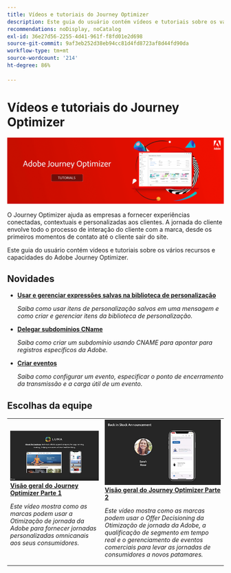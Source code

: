 ```yaml
---
title: Vídeos e tutoriais do Journey Optimizer
description: Este guia do usuário contém vídeos e tutoriais sobre os vários recursos e características do Adobe Journey Optimizer.
recommendations: noDisplay, noCatalog
exl-id: 36e27d56-2255-4d41-961f-f8fd01e2d698
source-git-commit: 9af3eb252d38eb94cc81d4fd8723af8d44fd90da
workflow-type: tm+mt
source-wordcount: '214'
ht-degree: 86%

---
```



# Vídeos e tutoriais do Journey Optimizer

![](./assets/ajo-banner.png)

O Journey Optimizer ajuda as empresas a fornecer experiências conectadas, contextuais e personalizadas aos clientes. A jornada do cliente envolve todo o processo de interação do cliente com a marca, desde os primeiros momentos de contato até o cliente sair do site.

Este guia do usuário contém vídeos e tutoriais sobre os vários recursos e capacidades do Adobe Journey Optimizer.

## Novidades

* **[Usar e gerenciar expressões salvas na biblioteca de personalização](/help/personalize-content/use-and-manage-saved-expressions-in-personalization-library.md)**

   *Saiba como usar itens de personalização salvos em uma mensagem e como criar e gerenciar itens da biblioteca de personalização.*

* **[Delegar subdomínios CName](/help/set-up-email-channel/delegate-cname-subdomains.md)**

   *Saiba como criar um subdomínio usando CNAME para apontar para registros específicos da Adobe.*

* **[Criar eventos](/help/set-up-journeys/create-events.md)**

   *Saiba como configurar um evento, especificar o ponto de encerramento da transmissão e a carga útil de um evento.*


## Escolhas da equipe

<table>
<tr>
  <td>
    <a href="./introduction/journey-optimizer-overview-part-1.md">
      <img alt="Visão geral do Journey Optimizer Parte 1 — fornecer jornadas omnicanais (vídeo)" src="./assets/334174.jpg"/>
    </a>
    <div>
      <a href="./introduction/journey-optimizer-overview-part-1.md">
    <strong>Visão geral do Journey Optimizer Parte 1 </strong>
    </a>
    </div>
    <p>
    <em>Este vídeo mostra como as marcas podem usar a Otimização de jornada da Adobe para fornecer jornadas personalizadas omnicanais aos seus consumidores.</em>
    <p>
  </td>
    <td>
    <a href="./introduction/journey-optimizer-overview-part-2.md">
      <img alt="Visão geral do Journey Optimizer Parte 2 — fornecer jornadas omnicanais (vídeo)" src="./assets/334175.jpg"/>
    </a>
    <div>
      <a href="./introduction/journey-optimizer-overview-part-2.md">
    <strong>Visão geral do Journey Optimizer Parte 2  </strong>
    </a>
    </div>
    <p>
    <em>Este vídeo mostra como as marcas podem usar o Offer Decisioning da Otimização de jornada da Adobe, a qualificação de segmento em tempo real e o gerenciamento de eventos comerciais para levar as jornadas de consumidores a novos patamares.</em>
    <p>
  </td>
</table>

